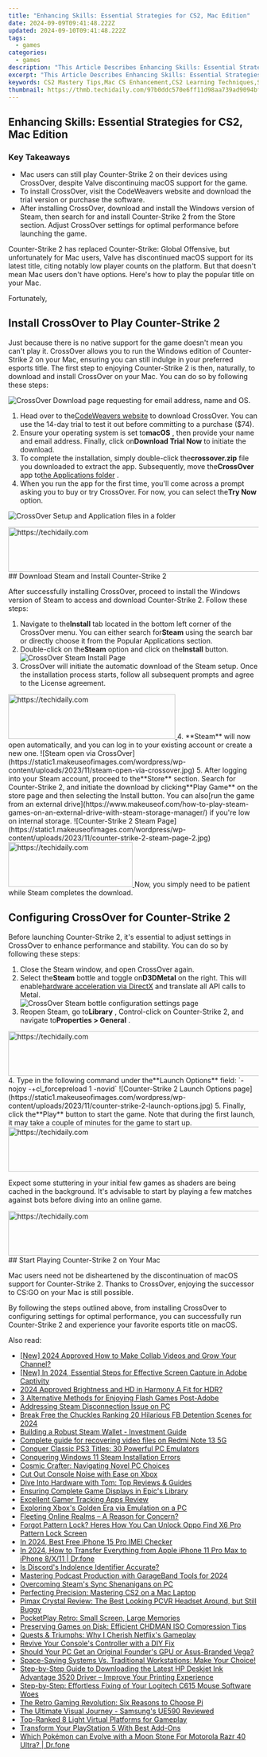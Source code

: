 ```yaml
---
title: "Enhancing Skills: Essential Strategies for CS2, Mac Edition"
date: 2024-09-09T09:41:48.222Z
updated: 2024-09-10T09:41:48.222Z
tags:
  - games
categories:
  - games
description: "This Article Describes Enhancing Skills: Essential Strategies for CS2, Mac Edition"
excerpt: "This Article Describes Enhancing Skills: Essential Strategies for CS2, Mac Edition"
keywords: CS2 Mastery Tips,Mac CS Enhancement,CS2 Learning Techniques,Skillful CS Students,Mac-Compatible CS Strategies,Advanced Computer Science,Mac CS Improvement
thumbnail: https://thmb.techidaily.com/97b0ddc570e6ff11d98aa739ad9094bf8b6916f3ca7d54eab5f1d4007ba674c0.JPG
---
```


## Enhancing Skills: Essential Strategies for CS2, Mac Edition

### Key Takeaways

* Mac users can still play Counter-Strike 2 on their devices using CrossOver, despite Valve discontinuing macOS support for the game.
* To install CrossOver, visit the CodeWeavers website and download the trial version or purchase the software.
* After installing CrossOver, download and install the Windows version of Steam, then search for and install Counter-Strike 2 from the Store section. Adjust CrossOver settings for optimal performance before launching the game.

 Counter-Strike 2 has replaced Counter-Strike: Global Offensive, but unfortunately for Mac users, Valve has discontinued macOS support for its latest title, citing notably low player counts on the platform. But that doesn't mean Mac users don't have options. Here's how to play the popular title on your Mac.

Fortunately,

## Install CrossOver to Play Counter-Strike 2

 Just because there is no native support for the game doesn't mean you can't play it. CrossOver allows you to run the Windows edition of Counter-Strike 2 on your Mac, ensuring you can still indulge in your preferred esports title. The first step to enjoying Counter-Strike 2 is then, naturally, to download and install CrossOver on your Mac. You can do so by following these steps:

![CrossOver Download page requesting for email address, name and OS.](https://static1.makeuseofimages.com/wordpress/wp-content/uploads/2023/11/crossover-download-page.jpg)

1. Head over to the[CodeWeavers website](https://www.codeweavers.com/crossover/download) to download CrossOver. You can use the 14-day trial to test it out before committing to a purchase ($74).
2. Ensure your operating system is set to**macOS** , then provide your name and email address. Finally, click on**Download Trial Now** to initiate the download.
3. To complete the installation, simply double-click the**crossover.zip** file you downloaded to extract the app. Subsequently, move the**CrossOver** app to[the Applications folder](https://www.makeuseof.com/applications-folder-mac/) .
4. When you run the app for the first time, you'll come across a prompt asking you to buy or try CrossOver. For now, you can select the**Try Now** option.

![CrossOver Setup and Application files in a folder](https://static1.makeuseofimages.com/wordpress/wp-content/uploads/2023/11/crossover-setup-and-application.jpg)

<!-- affiliate ads begin -->
<a href="https://ephamedtechinc.pxf.io/c/5597632/2130533/26400" target="_top" id="2130533">
  <img src="//a.impactradius-go.com/display-ad/26400-2130533" border="0" alt="https://techidaily.com" width="728" height="90"/>
</a>
<img height="0" width="0" src="https://ephamedtechinc.pxf.io/i/5597632/2130533/26400" style="position:absolute;visibility:hidden;" border="0" />
<!-- affiliate ads end -->
## Download Steam and Install Counter-Strike 2

 After successfully installing CrossOver, proceed to install the Windows version of Steam to access and download Counter-Strike 2\. Follow these steps:

1. Navigate to the**Install** tab located in the bottom left corner of the CrossOver menu. You can either search for**Steam** using the search bar or directly choose it from the Popular Applications section.
2. Double-click on the**Steam** option and click on the**Install** button.  
![CrossOver Steam Install Page](https://static1.makeuseofimages.com/wordpress/wp-content/uploads/2023/11/crossover-steam-install-page.jpg)
3. CrossOver will initiate the automatic download of the Steam setup. Once the installation process starts, follow all subsequent prompts and agree to the License agreement.
<!-- affiliate ads begin -->
<a href="https://aligracehair.sjv.io/c/5597632/2115934/19272" target="_top" id="2115934">
  <img src="//a.impactradius-go.com/display-ad/19272-2115934" border="0" alt="https://techidaily.com" width="336" height="90"/>
</a>
<img height="0" width="0" src="https://aligracehair.sjv.io/i/5597632/2115934/19272" style="position:absolute;visibility:hidden;" border="0" />
<!-- affiliate ads end -->
4. **Steam** will now open automatically, and you can log in to your existing account or create a new one.  
![Steam open via CrossOver](https://static1.makeuseofimages.com/wordpress/wp-content/uploads/2023/11/steam-open-via-crossover.jpg)
5. After logging into your Steam account, proceed to the**Store** section. Search for Counter-Strike 2, and initiate the download by clicking**Play Game** on the store page and then selecting the Install button. You can also[run the game from an external drive](https://www.makeuseof.com/how-to-play-steam-games-on-an-external-drive-with-steam-storage-manager/) if you're low on internal storage.  
![Counter-Strike 2 Steam Page](https://static1.makeuseofimages.com/wordpress/wp-content/uploads/2023/11/counter-strike-2-steam-page-2.jpg)

<!-- affiliate ads begin -->
<a href="https://bluettius.sjv.io/c/5597632/2139116/17108" target="_top" id="2139116">
  <img src="//a.impactradius-go.com/display-ad/17108-2139116" border="0" alt="https://techidaily.com" width="250" height="90"/>
</a>
<img height="0" width="0" src="https://bluettius.sjv.io/i/5597632/2139116/17108" style="position:absolute;visibility:hidden;" border="0" />
<!-- affiliate ads end -->
 Now, you simply need to be patient while Steam completes the download.

## Configuring CrossOver for Counter-Strike 2

 Before launching Counter-Strike 2, it's essential to adjust settings in CrossOver to enhance performance and stability. You can do so by following these steps:

1. Close the Steam window, and open CrossOver again.
2. Select the**Steam** bottle and toggle on**D3DMetal** on the right. This will enable[hardware acceleration via DirectX](https://www.makeuseof.com/what-is-directx-why-important-for-gaming/) and translate all API calls to Metal.  
![CrossOver Steam bottle configuration settings page](https://static1.makeuseofimages.com/wordpress/wp-content/uploads/2023/11/steam-bottle-configuration-settings-crossover.jpg)
3. Reopen Steam, go to**Library** , Control-click on Counter-Strike 2, and navigate to**Properties > General** .
<!-- affiliate ads begin -->
<a href="https://ephamedtechinc.pxf.io/c/5597632/2137227/26400" target="_top" id="2137227">
  <img src="//a.impactradius-go.com/display-ad/26400-2137227" border="0" alt="https://techidaily.com" width="728" height="90"/>
</a>
<img height="0" width="0" src="https://ephamedtechinc.pxf.io/i/5597632/2137227/26400" style="position:absolute;visibility:hidden;" border="0" />
<!-- affiliate ads end -->
4. Type in the following command under the**Launch Options** field:  
`-nojoy -+cl_forcepreload 1 -novid`  
![Counter-Strike 2 Launch Options page](https://static1.makeuseofimages.com/wordpress/wp-content/uploads/2023/11/counter-strike-2-launch-options.jpg)
5. Finally, click the**Play** button to start the game. Note that during the first launch, it may take a couple of minutes for the game to start up.
<!-- affiliate ads begin -->
<a href="https://review-au.sjv.io/c/5597632/2135316/14409" target="_top" id="2135316">
  <img src="//a.impactradius-go.com/display-ad/14409-2135316" border="0" alt="https://techidaily.com" width="728" height="90"/>
</a>
<img height="0" width="0" src="https://review-au.sjv.io/i/5597632/2135316/14409" style="position:absolute;visibility:hidden;" border="0" />
<!-- affiliate ads end -->

 Expect some stuttering in your initial few games as shaders are being cached in the background. It's advisable to start by playing a few matches against bots before diving into an online game.

<!-- affiliate ads begin -->
<a href="https://ephamedtechinc.pxf.io/c/5597632/2136624/26400" target="_top" id="2136624">
  <img src="//a.impactradius-go.com/display-ad/26400-2136624" border="0" alt="https://techidaily.com" width="728" height="90"/>
</a>
<img height="0" width="0" src="https://ephamedtechinc.pxf.io/i/5597632/2136624/26400" style="position:absolute;visibility:hidden;" border="0" />
<!-- affiliate ads end -->
## Start Playing Counter-Strike 2 on Your Mac

 Mac users need not be disheartened by the discontinuation of macOS support for Counter-Strike 2\. Thanks to CrossOver, enjoying the successor to CS:GO on your Mac is still possible.

 By following the steps outlined above, from installing CrossOver to configuring settings for optimal performance, you can successfully run Counter-Strike 2 and experience your favorite esports title on macOS.


<ins class="adsbygoogle"
     style="display:block"
     data-ad-format="autorelaxed"
     data-ad-client="ca-pub-7571918770474297"
     data-ad-slot="1223367746"></ins>



<ins class="adsbygoogle"
     style="display:block"
     data-ad-client="ca-pub-7571918770474297"
     data-ad-slot="8358498916"
     data-ad-format="auto"
     data-full-width-responsive="true"></ins>

<span class="atpl-alsoreadstyle">Also read:</span>
<div><ul>
<li><a href="https://eaxpv-info.techidaily.com/new-2024-approved-how-to-make-collab-videos-and-grow-your-channel/"><u>[New] 2024 Approved How to Make Collab Videos and Grow Your Channel?</u></a></li>
<li><a href="https://screen-mirroring-recording.techidaily.com/new-in-2024-essential-steps-for-effective-screen-capture-in-adobe-captivity/"><u>[New] In 2024, Essential Steps for Effective Screen Capture in Adobe Captivity</u></a></li>
<li><a href="https://article-files.techidaily.com/2024-approved-brightness-and-hd-in-harmony-a-fit-for-hdr/"><u>2024 Approved Brightness and HD in Harmony A Fit for HDR?</u></a></li>
<li><a href="https://games-able.techidaily.com/3-alternative-methods-for-enjoying-flash-games-post-adobe/"><u>3 Alternative Methods for Enjoying Flash Games Post-Adobe</u></a></li>
<li><a href="https://games-able.techidaily.com/addressing-steam-disconnection-issue-on-pc/"><u>Addressing Steam Disconnection Issue on PC</u></a></li>
<li><a href="https://facebook-video-content.techidaily.com/break-free-the-chuckles-ranking-20-hilarious-fb-detention-scenes-for-2024/"><u>Break Free the Chuckles Ranking 20 Hilarious FB Detention Scenes for 2024</u></a></li>
<li><a href="https://games-able.techidaily.com/building-a-robust-steam-wallet-investment-guide/"><u>Building a Robust Steam Wallet - Investment Guide</u></a></li>
<li><a href="https://phone-solutions.techidaily.com/complete-guide-for-recovering-video-files-on-redmi-note-13-5g-by-fonelab-android-recover-video/"><u>Complete guide for recovering video files on Redmi Note 13 5G</u></a></li>
<li><a href="https://games-able.techidaily.com/conquer-classic-ps3-titles-30-powerful-pc-emulators/"><u>Conquer Classic PS3 Titles: 30 Powerful PC Emulators</u></a></li>
<li><a href="https://games-able.techidaily.com/conquering-windows-11-steam-installation-errors/"><u>Conquering Windows 11 Steam Installation Errors</u></a></li>
<li><a href="https://games-able.techidaily.com/cosmic-crafter-navigating-novel-pc-choices/"><u>Cosmic Crafter: Navigating Novel PC Choices</u></a></li>
<li><a href="https://games-able.techidaily.com/cut-out-console-noise-with-ease-on-xbox/"><u>Cut Out Console Noise with Ease on Xbox</u></a></li>
<li><a href="https://hardware-tips.techidaily.com/dive-into-hardware-with-tom-top-reviews-and-guides/"><u>Dive Into Hardware with Tom: Top Reviews & Guides</u></a></li>
<li><a href="https://games-able.techidaily.com/ensuring-complete-game-displays-in-epics-library/"><u>Ensuring Complete Game Displays in Epic's Library</u></a></li>
<li><a href="https://games-able.techidaily.com/excellent-gamer-tracking-apps-review/"><u>Excellent Gamer Tracking Apps Review</u></a></li>
<li><a href="https://games-able.techidaily.com/exploring-xboxs-golden-era-via-emulation-on-a-pc/"><u>Exploring Xbox's Golden Era via Emulation on a PC</u></a></li>
<li><a href="https://games-able.techidaily.com/fleeting-online-realms-a-reason-for-concern/"><u>Fleeting Online Realms – A Reason for Concern?</u></a></li>
<li><a href="https://easy-unlock-android.techidaily.com/forgot-pattern-lock-heres-how-you-can-unlock-oppo-find-x6-pro-pattern-lock-screen-by-drfone-android/"><u>Forgot Pattern Lock? Heres How You Can Unlock Oppo Find X6 Pro Pattern Lock Screen</u></a></li>
<li><a href="https://sim-unlock.techidaily.com/in-2024-best-free-iphone-15-pro-imei-checker-by-drfone-ios/"><u>In 2024, Best Free iPhone 15 Pro IMEI Checker</u></a></li>
<li><a href="https://iphone-transfer.techidaily.com/in-2024-how-to-transfer-everything-from-apple-iphone-11-pro-max-to-iphone-8x11-drfone-by-drfone-transfer-from-ios/"><u>In 2024, How to Transfer Everything from Apple iPhone 11 Pro Max to iPhone 8/X/11 | Dr.fone</u></a></li>
<li><a href="https://games-able.techidaily.com/is-discords-indolence-identifier-accurate/"><u>Is Discord's Indolence Identifier Accurate?</u></a></li>
<li><a href="https://extra-skills.techidaily.com/mastering-podcast-production-with-garageband-tools-for-2024/"><u>Mastering Podcast Production with GarageBand Tools for 2024</u></a></li>
<li><a href="https://games-able.techidaily.com/overcoming-steams-sync-shenanigans-on-pc/"><u>Overcoming Steam's Sync Shenanigans on PC</u></a></li>
<li><a href="https://games-able.techidaily.com/perfecting-precision-mastering-cs2-on-a-mac-laptop/"><u>Perfecting Precision: Mastering CS2 on a Mac Laptop</u></a></li>
<li><a href="https://games-able.techidaily.com/pimax-crystal-review-the-best-looking-pcvr-headset-around-but-still-buggy/"><u>Pimax Crystal Review: The Best Looking PCVR Headset Around, but Still Buggy</u></a></li>
<li><a href="https://games-able.techidaily.com/pocketplay-retro-small-screen-large-memories/"><u>PocketPlay Retro: Small Screen, Large Memories</u></a></li>
<li><a href="https://games-able.techidaily.com/preserving-games-on-disk-efficient-chdman-iso-compression-tips/"><u>Preserving Games on Disk: Efficient CHDMAN ISO Compression Tips</u></a></li>
<li><a href="https://games-able.techidaily.com/quests-and-triumphs-why-i-cherish-netflixs-gameplay/"><u>Quests & Triumphs: Why I Cherish Netflix's Gameplay</u></a></li>
<li><a href="https://games-able.techidaily.com/revive-your-consoles-controller-with-a-diy-fix/"><u>Revive Your Console's Controller with a DIY Fix</u></a></li>
<li><a href="https://games-able.techidaily.com/should-your-pc-get-an-original-founders-gpu-or-asus-branded-vega/"><u>Should Your PC Get an Original Founder's GPU or Asus-Branded Vega?</u></a></li>
<li><a href="https://games-able.techidaily.com/1719168126928-space-saving-systems-vs-traditional-workstations-make-your-choice/"><u>Space-Saving Systems Vs. Traditional Workstations: Make Your Choice!</u></a></li>
<li><a href="https://hardware-help.techidaily.com/step-by-step-guide-to-downloading-the-latest-hp-deskjet-ink-advantage-3520-driver-improve-your-printing-experience/"><u>Step-by-Step Guide to Downloading the Latest HP Deskjet Ink Advantage 3520 Driver – Improve Your Printing Experience</u></a></li>
<li><a href="https://driver-download.techidaily.com/step-by-step-effortless-fixing-of-your-logitech-c615-mouse-software-woes/"><u>Step-by-Step: Effortless Fixing of Your Logitech C615 Mouse Software Woes</u></a></li>
<li><a href="https://games-able.techidaily.com/the-retro-gaming-revolution-six-reasons-to-choose-pi/"><u>The Retro Gaming Revolution: Six Reasons to Choose Pi</u></a></li>
<li><a href="https://extra-tips.techidaily.com/the-ultimate-visual-journey-samsungs-ue590-reviewed/"><u>The Ultimate Visual Journey - Samsung's UE590 Reviewed</u></a></li>
<li><a href="https://games-able.techidaily.com/top-ranked-8-light-virtual-platforms-for-gameplay/"><u>Top-Ranked 8 Light Virtual Platforms for Gameplay</u></a></li>
<li><a href="https://games-able.techidaily.com/transform-your-playstation-5-with-best-add-ons/"><u>Transform Your PlayStation 5 With Best Add-Ons</u></a></li>
<li><a href="https://android-pokemon-go.techidaily.com/which-pokemon-can-evolve-with-a-moon-stone-for-motorola-razr-40-ultra-drfone-by-drfone-virtual-android/"><u>Which Pokémon can Evolve with a Moon Stone For Motorola Razr 40 Ultra? | Dr.fone</u></a></li>
</ul></div>
